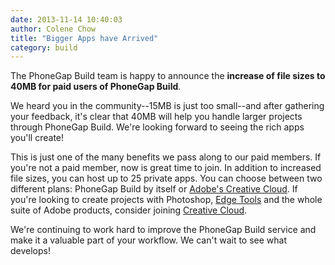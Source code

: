 ```yaml
---
date: 2013-11-14 10:40:03
author: Colene Chow
title: "Bigger Apps have Arrived"
category: build
---
```


The PhoneGap Build team is happy to announce the **increase of file sizes to 40MB for paid users of PhoneGap Build**.

We heard you in the community--15MB is just too small--and after gathering your feedback, it's clear that 40MB will help you handle larger projects through PhoneGap Build. We're looking forward to seeing the rich apps you'll create!

This is just one of the many benefits we pass along to our paid members. If you're not a paid member, now is great time to join. In addition to increased file sizes, you can host up to 25 private apps. You can choose between two different plans: PhoneGap Build by itself or [Adobe's Creative Cloud](http://creative.adobe.com). If you're looking to create projects with Photoshop, [Edge Tools](http://html.adobe.com/edge/) and the whole suite of Adobe products, consider joining [Creative Cloud]((http://creative.adobe.com)).

We're continuing to work hard to improve the PhoneGap Build service and make it a valuable part of your workflow. We can't wait to see what develops!